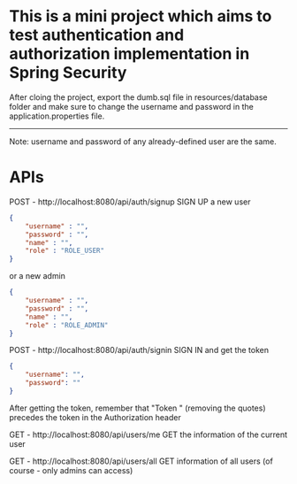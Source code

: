 # This is a mini project which aims to test authentication and authorization implementation in Spring Security

After cloing the project, export the dumb.sql file in resources/database folder and make sure to change the username and password in the application.properties file.

---

Note: username and password of any already-defined user are the same.

# APIs

POST - http://localhost:8080/api/auth/signup
SIGN UP a new user

```json
{
	"username" : "",
	"password" : "",
	"name" : "",
	"role" : "ROLE_USER"
}
```

or a new admin

```json
{
	"username" : "",
	"password" : "",
	"name" : "",
	"role" : "ROLE_ADMIN"
}
```


POST - http://localhost:8080/api/auth/signin
SIGN IN and get the token

```json
{
	"username": "",
	"password": ""
}
```
After getting the token, remember that "Token " (removing the quotes) precedes the token in the Authorization header

GET - http://localhost:8080/api/users/me
GET the information of the current user

GET - http://localhost:8080/api/users/all
GET information of all users (of course - only admins can access)